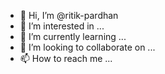 - 👋 Hi, I’m @ritik-pardhan
- 👀 I’m interested in ...
- 🌱 I’m currently learning ...
- 💞️ I’m looking to collaborate on ...
- 📫 How to reach me ...

<!---
ritik-pardhan/ritik-pardhan is a ✨ special ✨ repository because its `README.md` (this file) appears on your GitHub profile.
You can click the Preview link to take a look at your changes.
--->
